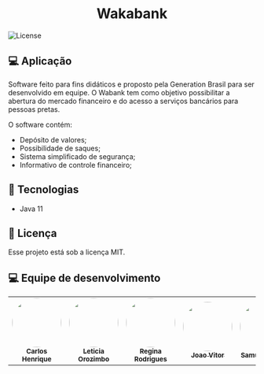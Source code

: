 <h1 align="center">
    <b>Wakabank</b>
</h1>
  <img alt="License" src="https://img.shields.io/badge/license-MIT-brightgreen">
</p>

## 💻 Aplicação

Software feito para fins didáticos e proposto pela Generation Brasil para ser desenvolvido em equipe. O Wabank tem como objetivo possibilitar a abertura do mercado financeiro e do acesso a serviços bancários para pessoas pretas. 

O software contém:

* Depósito de valores;
* Possibilidade de saques;
* Sistema simplificado de segurança;
* Informativo de controle financeiro;

## 🚀 Tecnologias

* Java 11

## 📝 Licença

Esse projeto está sob a licença MIT. 

## 💻 Equipe de desenvolvimento

<table>
  <tr>
    <td align="center"><a href="https://github.com/ccarmo"><img style="border-radius: 50%;" src="https://i.ibb.co/YNJwy25/IMG-2427.jpg" width="100px;" alt=""/><br /><sub><b>Carlos Henrique</b></sub></a><br/></td>
    <td align="center"><a href="https://github.com/LeticiaOrozimbo"><img style="border-radius: 50%;" src="https://avatars.githubusercontent.com/u/86385275?v=4" width="100px;" alt=""/><br /><sub><b>Leticia Orozimbo</b></sub></a><br /></td>
    <td align="center"><a href="https://github.com/rodrigues-re"><img style="border-radius: 50%;" src="https://avatars.githubusercontent.com/u/85850710?v=4" width="100px;" alt=""/><br /><sub><b>Regina Rodrigues</b></sub></a><br /></td>
    <td align="center"><a href="https://github.com/joaovitorbrandao7"><img style="border-radius: 50%;" src="https://avatars.githubusercontent.com/u/77411112?v=4" width="100px;" alt=""/><br /><sub><b>Joao Vitor</b></sub></a><br /></td>
    <td align="center"><a href="https://github.com/SamuelSantos7"><img style="border-radius: 50%;" src="https://avatars.githubusercontent.com/u/86378886?v=4" width="100px;" alt=""/><br /><sub><b>Samuel Santos</b></sub></a><br /></td>
    <td align="center"><a href="https://github.com/rhogerm"><img style="border-radius: 50%;" src="https://avatars.githubusercontent.com/u/86361272?v=4" width="100px;" alt=""/><br /><sub><b>Rhoger Miranda</b></sub></a><br /></td>
  </tr>
</table>
